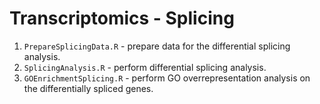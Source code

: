 # Transcriptomics - Splicing
1. `PrepareSplicingData.R` - prepare data for the differential splicing analysis.
2. `SplicingAnalysis.R` - perform differential splicing analysis.
3. `GOEnrichmentSplicing.R` - perform GO overrepresentation analysis on the differentially spliced genes.
